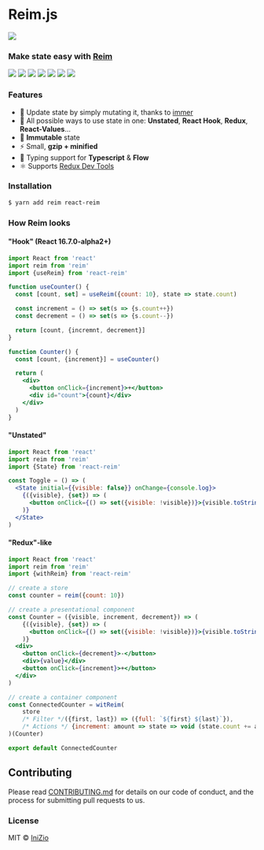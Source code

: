 # Reim.js

![](https://i.imgur.com/C8AklnO.png)

### Make state easy with [Reim](https://reimjs.gitbook.io/)

 [![](https://img.shields.io/npm/v/reim.svg)](https://npm.im/reim) [![](https://img.shields.io/npm/dm/reim.svg)](https://npm.im/reim) [![](https://travis-ci.org/IniZio/reim.svg?branch=master)](https://travis-ci.org/IniZio/reim) [![](https://api.codacy.com/project/badge/Coverage/1560c0832a3a41df8bfe51083fd92c20)](https://www.codacy.com/app/inizio/reim?utm_source=github.com&utm_medium=referral&utm_content=IniZio/reim&utm_campaign=Badge_Coverage) [![](https://api.codacy.com/project/badge/Grade/1560c0832a3a41df8bfe51083fd92c20)](https://www.codacy.com/project/inizio/reim/dashboard?utm_source=github.com&utm_medium=referral&utm_content=IniZio/reim&utm_campaign=Badge_Grade_Dashboard) ![](https://badgen.net/badge/license/MIT/blue) [![](https://img.shields.io/bundlephobia/minzip/reim.svg)](https://bundlephobia.com/result?p=reim@)

### Features

* 🤟 Update state by simply mutating it, thanks to [immer](https://github.com/mweststrate/immer)
* 📏 All possible ways to use state in one: **Unstated**, **React Hook**, **Redux**, **React-Values**...
* 🔐 **Immutable** state
* ⚡ Small, **gzip + minified**
* 🌟 Typing support for **Typescript** & **Flow**
* ⚛ Supports [Redux Dev Tools](https://chrome.google.com/webstore/detail/redux-devtools/lmhkpmbekcpmknklioeibfkpmmfibljd?hl=zh-TW)

### Installation

```bash
$ yarn add reim react-reim
```

### How Reim looks

#### "Hook" \(React 16.7.0-alpha2+\)

```jsx
import React from 'react'
import reim from 'reim'
import {useReim} from 'react-reim'

function useCounter() {
  const [count, set] = useReim({count: 10}, state => state.count)

  const increment = () => set(s => {s.count++})
  const decrement = () => set(s => {s.count--})

  return [count, {incremnt, decrement}]
}

function Counter() {
  const [count, {increment}] = useCounter()

  return (
    <div>
      <button onClick={increment}>+</button>
      <div id="count">{count}</div>
    </div>
  )
}
```

#### "Unstated"

```jsx
import React from 'react'
import reim from 'reim'
import {State} from 'react-reim'

const Toggle = () => (
  <State initial={{visible: false}} onChange={console.log}>
    {({visible}, {set}) => (
      <button onClick={() => set({visible: !visible})}>{visible.toString()}</button>
    )}
  </State>
)
```

#### "Redux"-like

```jsx
import React from 'react'
import reim from 'reim'
import {withReim} from 'react-reim'

// create a store
const counter = reim({count: 10})

// create a presentational component
const Counter = ({visible, increment, decrement}) => (
    {({visible}, {set}) => (
      <button onClick={() => set({visible: !visible})}>{visible.toString()}</button>
    )}
  <div>
    <button onClick={decrement}>-</button>
    <div>{value}</div>
    <button onClick={increment}>+</button>
  </div>
)

// create a container component
const ConnectedCounter = witReim(
    store
    /* Filter */({first, last}) => ({full: `${first} ${last}`}),
    /* Actions */ {increment: amount => state => void (state.count += amount)}
)(Counter)

export default ConnectedCounter
```

## Contributing

Please read [CONTRIBUTING.md](https://github.com/IniZio/reim/CONTRIBUTING.md) for details on our code of conduct, and the process for submitting pull requests to us.

### License

MIT © [IniZio](https://github.com/IniZio)

